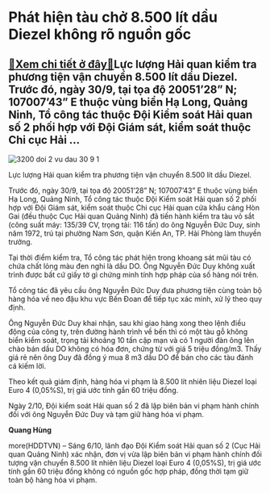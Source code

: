 Phát hiện tàu chở 8.500 lít dầu Diezel không rõ nguồn gốc
=========================================================

[:gift:Xem chi tiết ở đây:gift:](https://hddtvn.com/phat-hien-tau-cho-8-500-lit-dau-diezel-khong-ro-nguon-goc/)Lực lượng Hải quan kiểm tra phương tiện vận chuyển 8.500 lít dầu Diezel. Trước đó, ngày 30/9, tại tọa độ 20051’28” N; 107007’43” E thuộc vùng biển Hạ Long, Quảng Ninh, Tổ công tác thuộc Đội Kiểm soát Hải quan số 2 phối hợp với Đội Giám sát, kiểm soát thuộc Chi cục Hải …
------------------------------------------------------------------------------------------------------------------------------------------------------------------------------------------------------------------------------------------------------------------------------





![3200 doi 2 vu dau 30 9 1](https://hddtvn.com/wp-content/uploads/2021/01/3200_Doi_2_Vu_dau_30_9_1.png "Lực lượng Hải quan kiểm tra phương tiên.")


Lực lượng Hải quan kiểm tra phương tiện vận chuyển 8.500 lít dầu Diezel.



Trước đó, ngày 30/9, tại tọa độ 20051’28” N; 107007’43” E thuộc vùng biển Hạ Long, Quảng Ninh, Tổ công tác thuộc Đội Kiểm soát Hải quan số 2 phối hợp với Đội Giám sát, kiểm soát thuộc Chi cục Hải quan cửa khẩu cảng Hòn Gai (đều thuộc Cục Hải quan Quảng Ninh) đã tiến hành kiểm tra tàu vỏ sắt (công suất máy: 135/39 CV, trọng tải: 116 tấn) do ông Nguyễn Đức Duy, sinh năm 1972, trú tại phường Nam Sơn, quận Kiến An, TP. Hải Phòng làm thuyền trưởng.


Tại thời điểm kiểm tra, Tổ công tác phát hiện trong khoang sát mũi tàu có chứa chất lỏng màu đen nghi là dầu DO. Ông Nguyễn Đức Duy không xuất trình được bất cứ giấy tờ gì chứng minh tính hợp pháp của số hàng nói trên.


Tổ công tác đã yêu cầu ông Nguyễn Đức Duy đưa phương tiện cùng toàn bộ hàng hóa về neo đậu khu vực Bến Đoan để tiếp tục xác minh, xử lý theo quy định.


Ông Nguyễn Đức Duy khai nhận, sau khi giao hàng xong theo lệnh điều động của công ty, trên đường hành trình về bến thì có một tàu gỗ không biển kiểm soát, trọng tải khoảng 10 tấn cập mạn và có 1 người đàn ông lên chào bán dầu DO không có hóa đơn, chứng từ với giá 5 triệu đồng/m3. Thấy giá rẻ nên ông Duy đã đồng ý mua 8 m3 dầu DO để bán cho các tàu đánh cá kiếm lời.


Theo kết quả giám định, hàng hóa vi phạm là 8.500 lít nhiên liệu Diezel loại Euro 4 (0,05%S), trị giá ước tính gần 60 triệu đồng.


Ngày 2/10, Đội kiểm soát Hải quan số 2 đã lập biên bản vi phạm hành chính đối với ông Nguyễn Đức Duy và tạm giữ hàng hóa vi phạm.




**Quang Hùng**



more(HDDTVN) – Sáng 6/10, lãnh đạo Đội Kiểm soát Hải quan số 2 (Cục Hải quan Quảng Ninh) xác nhận, đơn vị vừa lập biên bản vi phạm hành chính đối tượng vận chuyển 8.500 lít nhiên liệu Diezel loại Euro 4 (0,05%S), trị giá ước tính gần 60 triệu đồng không có nguồn gốc hợp pháp, đồng thời tạm giữ toàn bộ hàng hóa vi phạm.

